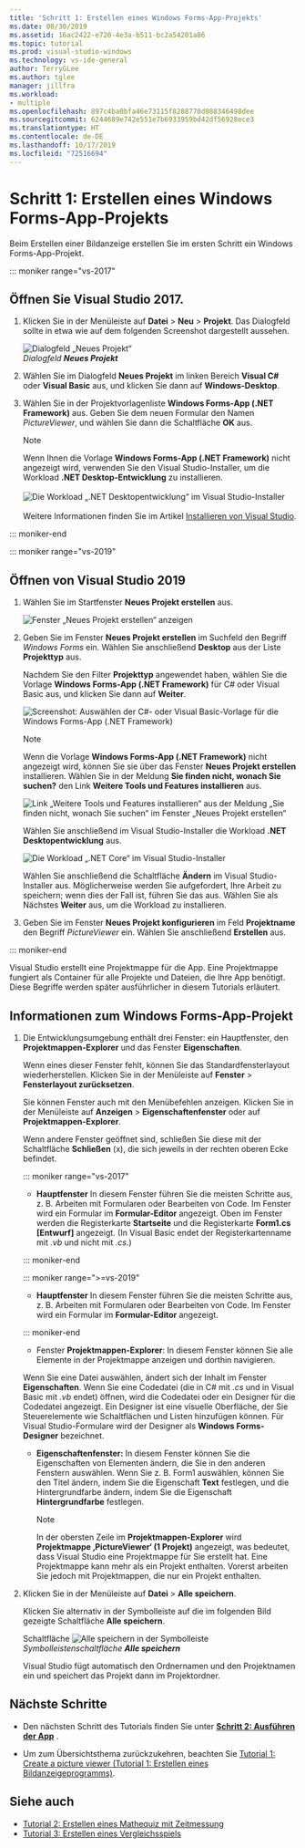```yaml
---
title: 'Schritt 1: Erstellen eines Windows Forms-App-Projekts'
ms.date: 08/30/2019
ms.assetid: 16ac2422-e720-4e3a-b511-bc2a54201a86
ms.topic: tutorial
ms.prod: visual-studio-windows
ms.technology: vs-ide-general
author: TerryGLee
ms.author: tglee
manager: jillfra
ms.workload:
- multiple
ms.openlocfilehash: 897c4ba0bfa46e73115f8288770d088346498dee
ms.sourcegitcommit: 6244689e742e551e7b6933959bd42df56928ece3
ms.translationtype: HT
ms.contentlocale: de-DE
ms.lasthandoff: 10/17/2019
ms.locfileid: "72516694"
---
```

# <a name="step-1-create-a-windows-forms-app-project"></a>Schritt 1: Erstellen eines Windows Forms-App-Projekts

Beim Erstellen einer Bildanzeige erstellen Sie im ersten Schritt ein Windows Forms-App-Projekt.

::: moniker range="vs-2017"

## <a name="open-visual-studio-2017"></a>Öffnen Sie Visual Studio 2017.

1. Klicken Sie in der Menüleiste auf **Datei** > **Neu** > **Projekt**. Das Dialogfeld sollte in etwa wie auf dem folgenden Screenshot dargestellt aussehen.

     ![Dialogfeld „Neues Projekt“](../ide/media/newprojectdialogcallouts.png)<br/>*Dialogfeld* ***Neues Projekt***

2. Wählen Sie im Dialogfeld **Neues Projekt** im linken Bereich **Visual C#** oder **Visual Basic** aus, und klicken Sie dann auf **Windows-Desktop**.

3. Wählen Sie in der Projektvorlagenliste **Windows Forms-App (.NET Framework)** aus. Geben Sie dem neuen Formular den Namen *PictureViewer*, und wählen Sie dann die Schaltfläche **OK** aus.

    >[!NOTE]
    >Wenn Ihnen die Vorlage **Windows Forms-App (.NET Framework)** nicht angezeigt wird, verwenden Sie den Visual Studio-Installer, um die Workload **.NET Desktop-Entwicklung** zu installieren.<br/><br/>![Die Workload „.NET Desktopentwicklung“ im Visual Studio-Installer](../ide/media/dot-net-desktop-dev-workload.png)<br/><br/> Weitere Informationen finden Sie im Artikel [Installieren von Visual Studio](../install/install-visual-studio.md).

::: moniker-end

::: moniker range="vs-2019"

## <a name="open-visual-studio-2019"></a>Öffnen von Visual Studio 2019

1. Wählen Sie im Startfenster **Neues Projekt erstellen** aus.

   ![Fenster „Neues Projekt erstellen“ anzeigen](../get-started/media/vs-2019/create-new-project-dark-theme.png)

1. Geben Sie im Fenster **Neues Projekt erstellen** im Suchfeld den Begriff *Windows Forms* ein. Wählen Sie anschließend **Desktop** aus der Liste **Projekttyp** aus.

   Nachdem Sie den Filter **Projekttyp** angewendet haben, wählen Sie die Vorlage **Windows Forms-App (.NET Framework)** für C# oder Visual Basic aus, und klicken Sie dann auf **Weiter**.

   ![Screenshot: Auswählen der C#- oder Visual Basic-Vorlage für die Windows Forms-App (.NET Framework)](./media/create-new-project-search-winforms-filtered.png)

   > [!NOTE]
   > Wenn die Vorlage **Windows Forms-App (.NET Framework)** nicht angezeigt wird, können Sie sie über das Fenster **Neues Projekt erstellen** installieren. Wählen Sie in der Meldung **Sie finden nicht, wonach Sie suchen?** den Link **Weitere Tools und Features installieren** aus.
   >
   > ![Link „Weitere Tools und Features installieren“ aus der Meldung „Sie finden nicht, wonach Sie suchen“ im Fenster „Neues Projekt erstellen“](../get-started/media/vs-2019/not-finding-what-looking-for.png)
   >
   > Wählen Sie anschließend im Visual Studio-Installer die Workload **.NET Desktopentwicklung** aus.
   >
   > ![Die Workload „.NET Core“ im Visual Studio-Installer](../ide/media/install-dot-net-desktop-env.png)
   >
   > Wählen Sie anschließend die Schaltfläche **Ändern** im Visual Studio-Installer aus. Möglicherweise werden Sie aufgefordert, Ihre Arbeit zu speichern; wenn dies der Fall ist, führen Sie das aus. Wählen Sie als Nächstes **Weiter** aus, um die Workload zu installieren.

1. Geben Sie im Fenster **Neues Projekt konfigurieren** im Feld **Projektname** den Begriff *PictureViewer* ein. Wählen Sie anschließend **Erstellen** aus.

::: moniker-end

Visual Studio erstellt eine Projektmappe für die App. Eine Projektmappe fungiert als Container für alle Projekte und Dateien, die Ihre App benötigt. Diese Begriffe werden später ausführlicher in diesem Tutorials erläutert.

## <a name="about-the-windows-forms-app-project"></a>Informationen zum Windows Forms-App-Projekt

1. Die Entwicklungsumgebung enthält drei Fenster: ein Hauptfenster, den **Projektmappen-Explorer** und das Fenster **Eigenschaften**.

     Wenn eines dieser Fenster fehlt, können Sie das Standardfensterlayout wiederherstellen. Klicken Sie in der Menüleiste auf **Fenster** > **Fensterlayout zurücksetzen**.

     Sie können Fenster auch mit den Menübefehlen anzeigen. Klicken Sie in der Menüleiste auf **Anzeigen** > **Eigenschaftenfenster** oder auf **Projektmappen-Explorer**.

     Wenn andere Fenster geöffnet sind, schließen Sie diese mit der Schaltfläche **Schließen** (x), die sich jeweils in der rechten oberen Ecke befindet.

    ::: moniker range="vs-2017"

    * **Hauptfenster** In diesem Fenster führen Sie die meisten Schritte aus, z. B. Arbeiten mit Formularen oder Bearbeiten von Code. Im Fenster wird ein Formular im **Formular-Editor** angezeigt. Oben im Fenster werden die Registerkarte **Startseite** und die Registerkarte **Form1.cs [Entwurf]** angezeigt. (In Visual Basic endet der Registerkartenname mit *.vb* und nicht mit *.cs*.)

    ::: moniker-end

    ::: moniker range=">=vs-2019"

    * **Hauptfenster** In diesem Fenster führen Sie die meisten Schritte aus, z. B. Arbeiten mit Formularen oder Bearbeiten von Code. Im Fenster wird ein Formular im **Formular-Editor** angezeigt.

    ::: moniker-end

    * Fenster **Projektmappen-Explorer**: In diesem Fenster können Sie alle Elemente in der Projektmappe anzeigen und dorthin navigieren.

    Wenn Sie eine Datei auswählen, ändert sich der Inhalt im Fenster **Eigenschaften**. Wenn Sie eine Codedatei (die in C# mit *.cs* und in Visual Basic mit *.vb* endet) öffnen, wird die Codedatei oder ein Designer für die Codedatei angezeigt. Ein Designer ist eine visuelle Oberfläche, der Sie Steuerelemente wie Schaltflächen und Listen hinzufügen können. Für Visual Studio-Formulare wird der Designer als **Windows Forms-Designer** bezeichnet.

    * **Eigenschaftenfenster:** In diesem Fenster können Sie die Eigenschaften von Elementen ändern, die Sie in den anderen Fenstern auswählen. Wenn Sie z. B. Form1 auswählen, können Sie den Titel ändern, indem Sie die Eigenschaft **Text** festlegen, und die Hintergrundfarbe ändern, indem Sie die Eigenschaft **Hintergrundfarbe** festlegen.

      > [!NOTE]
      > In der obersten Zeile im **Projektmappen-Explorer** wird **Projektmappe ‚PictureViewer‘ (1 Projekt)** angezeigt, was bedeutet, dass Visual Studio eine Projektmappe für Sie erstellt hat. Eine Projektmappe kann mehr als ein Projekt enthalten. Vorerst arbeiten Sie jedoch mit Projektmappen, die nur ein Projekt enthalten.

1. Klicken Sie in der Menüleiste auf **Datei** > **Alle speichern**.

     Klicken Sie alternativ in der Symbolleiste auf die im folgenden Bild gezeigte Schaltfläche **Alle speichern**.

     Schaltfläche ![Alle speichern](../ide/media/express_iconsaveall.png) in der Symbolleiste<br/>
     *Symbolleistenschaltfläche* ***Alle speichern***

     Visual Studio fügt automatisch den Ordnernamen und den Projektnamen ein und speichert das Projekt dann im Projektordner.

## <a name="next-steps"></a>Nächste Schritte

* Den nächsten Schritt des Tutorials finden Sie unter **[Schritt 2: Ausführen der App](../ide/step-2-run-your-program.md)** .

* Um zum Übersichtsthema zurückzukehren, beachten Sie [Tutorial 1: Create a picture viewer (Tutorial 1: Erstellen eines Bildanzeigeprogramms)](../ide/tutorial-1-create-a-picture-viewer.md).

## <a name="see-also"></a>Siehe auch

* [Tutorial 2: Erstellen eines Mathequiz mit Zeitmessung](tutorial-2-create-a-timed-math-quiz.md)
* [Tutorial 3: Erstellen eines Vergleichsspiels](tutorial-3-create-a-matching-game.md)
